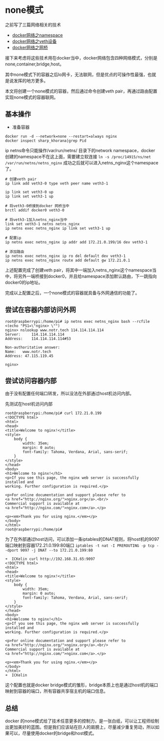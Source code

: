# none模式
之前写了三篇网络相关的技术

- [docker网络之namespace](docker网络之namespace.md)
- [docker网络之veth设备](docker网络之veth设备.md)
- [docker网络之网桥](docker网络之网桥.md)

接下来考虑将这些技术用在docker当中，docker网络包含四种网络模式，分别是none,container,bridge,host。

其中none模式下的容器之后lo网卡，无法联网，但是优点的可操作性最强，也就是说发挥的地方更多。

本文将创建一个none模式的容器，然后通过命令创建veth pair，再通过路由配置实现none模式的容器联网。

## 基本操作

- 准备容器
```
docker run -d --network=none --restart=always nginx
docker inspect sharp_khorana|grep Pid
```

ip netns命令只能操作/var/run/netns/ 目录下的network namespace，docker创建的namespace不在这上面，需要建立软连接
`ln -s /proc/14915/ns/net /var/run/netns/netns_nginx`
成功之后就可以进入netns_nginx这个namespace了。

```
# 创建veth pair
ip link add veth3-0 type veth peer name veth3-1

ip link set veth3-0 up
ip link set veth3-1 up

# 将veth3-0桥接到docker 网桥当中
brctl addif docker0 veth3-0

# 将veth3-1加入netns_nginx当中
link set veth3-1 netns netns_nginx
ip netns exec netns_nginx ip link set veth3-1 up

# 配置ip
ip netns exec netns_nginx ip addr add 172.21.0.199/16 dev veth3-1

# 添加路由
ip netns exec netns_nginx ip ro del default dev veth3-1
ip netns exec netns_nginx route add default gw 172.21.0.1
```

上述配置完成了创建veth pair，将其中一端加入netns_nginx这个namespace当中，将另外一端桥接到docker0，并且给namespace添加默认路由，下一跳指向docker0的ip地址。

完成以上配置之后，一个none模式的容器就具备与外网通信的功能了。

## 尝试在容器内部访问外网
```
root@raspberrypi:/home/pi# ip netns exec netns_nginx bash --rcfile <(echo "PS1=\"nginx> \"")
nginx> nslookup www.notr.tech 114.114.114.114
Server:		114.114.114.114
Address:	114.114.114.114#53

Non-authoritative answer:
Name:	www.notr.tech
Address: 47.115.119.45

nginx>

```

## 尝试访问容器内部
由于没有配置任何端口转发，所以没法在外部通过host机访问内部。

先测试在host机访问内部
```
root@raspberrypi:/home/pi# curl 172.21.0.199
<!DOCTYPE html>
<html>
<head>
<title>Welcome to nginx!</title>
<style>
    body {
        width: 35em;
        margin: 0 auto;
        font-family: Tahoma, Verdana, Arial, sans-serif;
    }
</style>
</head>
<body>
<h1>Welcome to nginx!</h1>
<p>If you see this page, the nginx web server is successfully installed and
working. Further configuration is required.</p>

<p>For online documentation and support please refer to
<a href="http://nginx.org/">nginx.org</a>.<br/>
Commercial support is available at
<a href="http://nginx.com/">nginx.com</a>.</p>

<p><em>Thank you for using nginx.</em></p>
</body>
</html>
root@raspberrypi:/home/pi#

```

为了在外部通过host访问，可以添加一条iptables的DNAT规则，将host机的9097端口映射到容器172.21.0.199:80端口
`iptables -t nat -I PREROUTING -p tcp --dport 9097 -j DNAT --to 172.21.0.199:80`

```
➜  ICKelin curl http://192.168.31.65:9097
<!DOCTYPE html>
<html>
<head>
<title>Welcome to nginx!</title>
<style>
    body {
        width: 35em;
        margin: 0 auto;
        font-family: Tahoma, Verdana, Arial, sans-serif;
    }
</style>
</head>
<body>
<h1>Welcome to nginx!</h1>
<p>If you see this page, the nginx web server is successfully installed and
working. Further configuration is required.</p>

<p>For online documentation and support please refer to
<a href="http://nginx.org/">nginx.org</a>.<br/>
Commercial support is available at
<a href="http://nginx.com/">nginx.com</a>.</p>

<p><em>Thank you for using nginx.</em></p>
</body>
</html>
➜  ICKelin 
```
这个配置也就是docker bridge模式的雏形，bridge本质上也是通过host机的端口映射到容器的端口，所有容器共享宿主机的端口信息。

## 总结
docker 的none模式给了技术任意更多的控制力，是一张白纸，可以让工程师绘制出更加美好的蓝图。但是我们应该站在巨人的肩膀上，尽量减少重复劳动，所以如果可以，尽量使用docker的bridge和host模式。